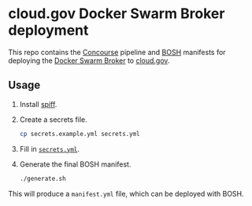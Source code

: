 # cloud.gov Docker Swarm Broker deployment

This repo contains the [Concourse](http://concourse.ci/) pipeline and [BOSH](https://bosh.io) manifests for deploying the [Docker Swarm Broker](https://github.com/cloudfoundry-community/docker-boshrelease) to [cloud.gov](https://cloud.gov/).

## Usage

1. Install [spiff](https://github.com/cloudfoundry-incubator/spiff).
1. Create a secrets file.

    ```bash
    cp secrets.example.yml secrets.yml
    ```

1. Fill in [`secrets.yml`](secrets.example.yml).
1. Generate the final BOSH manifest.

    ```bash
    ./generate.sh
    ```

This will produce a `manifest.yml` file, which can be deployed with BOSH.
